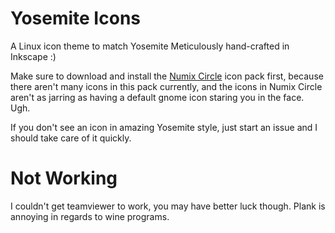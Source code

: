 Yosemite Icons
==================

A Linux icon theme to match Yosemite
Meticulously hand-crafted in Inkscape :)

Make sure to download and install the [Numix Circle](https://github.com/numixproject/numix-icon-theme-circle "Numix Circle Repository") icon pack first, because there aren't many icons in this pack currently, and the icons in Numix Circle aren't as jarring as having a default gnome icon staring you in the face.  Ugh.

If you don't see an icon in amazing Yosemite style, just start an issue and I should take care of it quickly.


Not Working
=============

I couldn't get teamviewer to work, you may have better luck though.
Plank is annoying in regards to wine programs.
